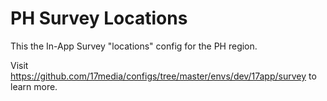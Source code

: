 # PH Survey Locations
This the In-App Survey "locations" config for the PH region.

Visit https://github.com/17media/configs/tree/master/envs/dev/17app/survey to learn more.

